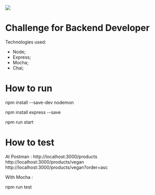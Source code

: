 ![](https://media.natue.com.br/natuelabs/natuelabs.png)

# Challenge for Backend Developer

Technologies used:

- Node;
- Express;
- Mocha;
- Chai;

# How to run

npm install --save-dev nodemon

npm install express --save

npm run start

# How to test

At Postman : 
http://localhost:3000/products
http://localhost:3000/products/vegan
http://localhost:3000/products/vegan?order=asc

With Mocha :

npm run test
